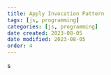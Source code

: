 ```yaml
---
title: Apply Invocation Pattern
tags: [js, programming]
categories: [js, programming]
date created: 2023-08-05
date modified: 2023-08-05
order: 4
---
```

s
